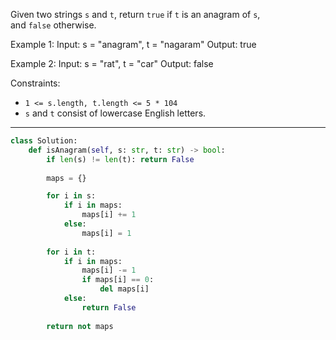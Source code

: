 Given two strings `s` and `t`, return `true` if `t` is an anagram of `s`, and `false` otherwise.

Example 1:
Input: s = "anagram", t = "nagaram"
Output: true

Example 2:
Input: s = "rat", t = "car"
Output: false

Constraints:
- `1 <= s.length, t.length <= 5 * 104`
- `s` and `t` consist of lowercase English letters.

---

```python
class Solution:
    def isAnagram(self, s: str, t: str) -> bool:
        if len(s) != len(t): return False
        
        maps = {}

        for i in s:
            if i in maps:
                maps[i] += 1
            else:
                maps[i] = 1
        
        for i in t:
            if i in maps:
                maps[i] -= 1
                if maps[i] == 0:
                    del maps[i]
            else:
                return False
        
        return not maps
```